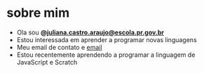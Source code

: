 # sobre mim
- Ola sou **@juliana.castro.araujo@escola.pr.gov.br**
- Estou interessada em aprender a programar novas linguagens
- Meu email de contato e [email](@juliana.castro.arajo@escola.pr.gov.br)
- Estou recentemente aprendendo a programar a linguagem de JavaScript e Scratch
